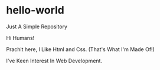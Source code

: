 # hello-world
Just A Simple Repository

Hi Humans!

Prachit here, I Like Html and Css.
(That's What I'm Made Of!)

I've Keen Interest In Web Development.
